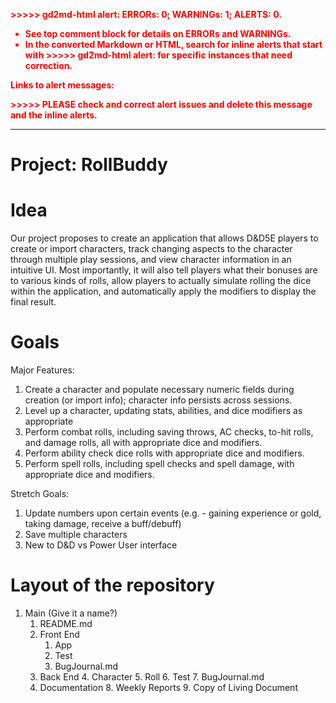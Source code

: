 <p style="color: red; font-weight: bold">>>>>>  gd2md-html alert:  ERRORs: 0; WARNINGs: 1; ALERTS: 0.</p>
<ul style="color: red; font-weight: bold"><li>See top comment block for details on ERRORs and WARNINGs. <li>In the converted Markdown or HTML, search for inline alerts that start with >>>>>  gd2md-html alert:  for specific instances that need correction.</ul>

<p style="color: red; font-weight: bold">Links to alert messages:</p>
<p style="color: red; font-weight: bold">>>>>> PLEASE check and correct alert issues and delete this message and the inline alerts.<hr></p>



# Project: RollBuddy


# Idea

Our project proposes to create an application that allows D&D5E players to create or import characters, track changing aspects to the character through multiple play sessions, and view character information in an intuitive UI. Most importantly, it will also tell players what their bonuses are to various kinds of rolls, allow players to actually simulate rolling the dice within the application, and automatically apply the modifiers to display the final result.


# Goals

Major Features:



1. Create a character and populate necessary numeric fields during creation (or import info); character info persists across sessions.
2. Level up a character, updating stats, abilities, and dice modifiers as appropriate
3. Perform combat rolls, including saving throws, AC checks, to-hit rolls, and damage rolls, all with appropriate dice and modifiers.
4. Perform ability check dice rolls with appropriate dice and modifiers.
5. Perform spell rolls, including spell checks and spell damage, with appropriate dice and modifiers.

Stretch Goals:



1. Update numbers upon certain events (e.g. - gaining experience or gold, taking damage, receive a buff/debuff)
2. Save multiple characters
3. New to D&D vs Power User interface


# Layout of the repository 



1. Main (Give it a name?)
    1. README.md
    2. Front End
        1. App
        2. Test
        3. BugJournal.md
    3. Back End
        4. Character
        5. Roll
        6. Test
        7. BugJournal.md
    4. Documentation
        8. Weekly Reports
        9. Copy of Living Document
